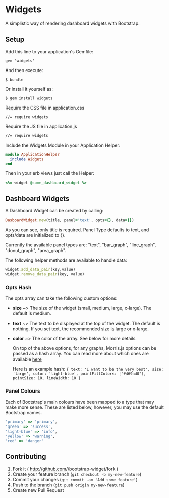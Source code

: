 # Widgets

A simplistic way of rendering dashboard widgets with Bootstrap.

## Setup

Add this line to your application's Gemfile:

    gem 'widgets'

And then execute:

    $ bundle

Or install it yourself as:

    $ gem install widgets

Require the CSS file in application.css

   ```
   //= require widgets
   ```

Require the JS file in application.js

  ```
  //= require widgets
  ```

Include the Widgets Module in your Application Helper:

  ```Ruby
  module ApplicationHelper
    include Widgets
  end
  ```

Then in your erb views just call the Helper:

  ```Ruby
  <%= widget @some_dashboard_widget %>
  ```

## Dashboard Widgets

A Dashboard Widget can be created by calling:

  ```Ruby
  DasboardWidget.new(title, panel='text', opts={}, data={})
  ```

  As you can see, only title is required. Panel Type defaults to text, and opts/data are initialized to {}.

  Currently the available panel types are: "text", "bar_graph", "line_graph", "donut_graph", "area_graph".
  
  The following helper methods are available to handle data:

  ```Ruby
  widget.add_data_pair(key,value)
  widget.remove_data_pair(key, value)
  ```
  
### Opts Hash

  The opts array can take the following custom options:
    
- **size** ~> The size of the widget (small, medium, large, x-large). The default is medium.
- **text** ~> The text to be displayed at the top of the widget. The default is nothing. If you set text, the recommended size is large or x-large.
- **color** ~> The color of the array. See below for more details.

  On top of the above options, for any graphs, Morris.js options can be passed as a hash array. You can read more about which ones are available [here](http://www.oesmith.co.uk/morris.js/)

  Here is an example hash: ```{ text: 'I want to be the very best', size: 'large', color: 'light-blue', pointFillColors: ["#469ad0"], pointSize: 10, lineWidth: 10 }```

### Panel Colours

Each of Bootstrap's main colours have been mapped to a type that may make more sense. These are listed below, however, you may use the default Bootstrap names.

   ```Ruby
   'primary' => 'primary',
   'green' => 'success',
   'light-blue' => 'info',
   'yellow' => 'warning',
   'red' => 'danger'
   ```

## Contributing

1. Fork it ( http://github.com/<my-github-username>/bootstrap-widget/fork )
2. Create your feature branch (`git checkout -b my-new-feature`)
3. Commit your changes (`git commit -am 'Add some feature'`)
4. Push to the branch (`git push origin my-new-feature`)
5. Create new Pull Request
